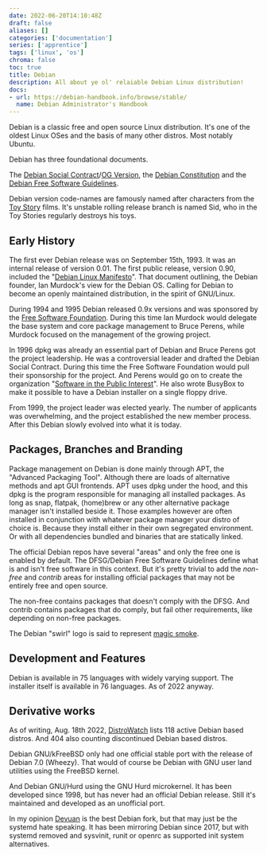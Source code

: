 ```yaml
---
date: 2022-06-20T14:10:48Z
draft: false
aliases: []
categories: ['documentation']
series: ['apprentice']
tags: ['linux', 'os']
chroma: false
toc: true
title: Debian
description: All about ye ol' relaiable Debian Linux distribution!
docs:
- url: https://debian-handbook.info/browse/stable/
  name: Debian Administrator's Handbook
---
```


Debian is a classic free and open source Linux distribution.
It's one of the oldest Linux OSes and the basis of many other distros.
Most notably Ubuntu.

Debian has three foundational documents.

The [Debian Social Contract](https://www.debian.org/social_contract)/[OG Version](https://lists.debian.org/debian-announce/1997/msg00017.html),
the [Debian Constitution](https://www.debian.org/devel/constitution) and
the [Debian Free Software Guidelines](https://wiki.debian.org/DebianFreeSoftwareGuidelines).

Debian version code-names are famously named after characters from the [Toy Story](https://en.wikipedia.org/wiki/Toy_Story_(franchise)) films.
It's unstable rolling release branch is named Sid, who in the Toy Stories regularly destroys his toys.

## Early History
The first ever Debian release was on September 15th, 1993.
It was an internal release of version 0.01.
The first public release, version 0.90, included the "[Debian Linux Manifesto](https://www.debian.org/doc/manuals/project-history/manifesto.en.html)".
That document outlining, the Debian founder, Ian Murdock's view for the Debian OS.
Calling for Debian to become an openly maintained distribution, in the spirit of GNU/Linux.

During 1994 and 1995 Debian released 0.9x versions and was sponsored by the [Free Software Foundation](https://fsf.org).
During this time Ian Murdock would delegate the base system and core package management to Bruce Perens, while Murdock focused on the management of the growing project.

In 1996 dpkg was already an essential part of Debian and Bruce Perens got the project leadership.
He was a controversial leader and drafted the Debian Social Contract.
During this time the Free Software Foundation would pull their sponsorship for the project.
And Perens would go on to create the organization "[Software in the Public Interest](https://spi-inc.org)".
He also wrote BusyBox to make it possible to have a Debian installer on a single floppy drive.

From 1999, the project leader was elected yearly.
The number of applicants was overwhelming, and the project established the new member process.
After this Debian slowly evolved into what it is today.

## Packages, Branches and Branding
Package management on Debian is done mainly through APT, the "Advanced Packaging Tool".
Although there are loads of alternative methods and apt GUI frontends.
APT uses dpkg under the hood, and this dpkg is the program responsible for managing all installed packages.
As long as snap, flatpak, (home)brew or any other alternative package manager isn't installed beside it.
Those examples however are often installed in conjunction with whatever package manager your distro of choice is.
Because they install either in their own segregated environment.
Or with all dependencies bundled and binaries that are statically linked.

The official Debian repos have several "areas" and only the free one is enabled by default.
The DFSG/Debian Free Software Guidelines define what is and isn't free software in this context.
But it's pretty trivial to add the *non-free* and *contrib* areas for installing official packages that may not be entirely free and open source.

The non-free contains packages that doesn't comply with the DFSG.
And contrib contains packages that do comply, but fail other requirements, like depending on non-free packages.


The Debian "swirl" logo is said to represent [magic smoke](https://en.wikipedia.org/wiki/Magic_smoke).


## Development and Features
Debian is available in 75 languages with widely varying support.
The installer itself is available in 76 languages.
As of 2022 anyway.



## Derivative works
As of writing, Aug. 18th 2022, [DistroWatch](https://distrowatch.com) lists 118 active Debian based distros.
And 404 also counting discontinued Debian based distros.

Debian GNU/kFreeBSD only had one official stable port with the release of Debian 7.0 (Wheezy).
That would of course be Debian with GNU user land utilities using the FreeBSD kernel.

And Debian GNU/Hurd using the GNU Hurd microkernel.
It has been developed since 1998, but has never had an official Debian release.
Still it's maintained and developed as an unofficial port.

In my opinion [Devuan](https://devuan.org) is the best Debian fork, but that may just be the systemd hate speaking.
It has been mirroring Debian since 2017, but with systemd removed and sysvinit, runit or openrc as supported init system alternatives.
